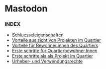 Mastodon
========

### INDEX

- [Schluesseleigenschaften](01-00-schluesseleigenschaften.md)
- [Vorteile aus sicht von Projekten im Quartier](01-01-vorteile-fuer-projekte.md)
- [Vorteile für Bewohner.innen des Quartiers](01-02-vorteile-bewohner.md)
- [Erste schritte für Quartierbewohner.Innen](02-01-erste-schritte-quartierbewohner.md)
- [Erste schritte als als Projekt im Quartier](03-01-erste-schritte-projekt.md)
- [Urheber- und Verwendungsrechte](04-00-copy.md)